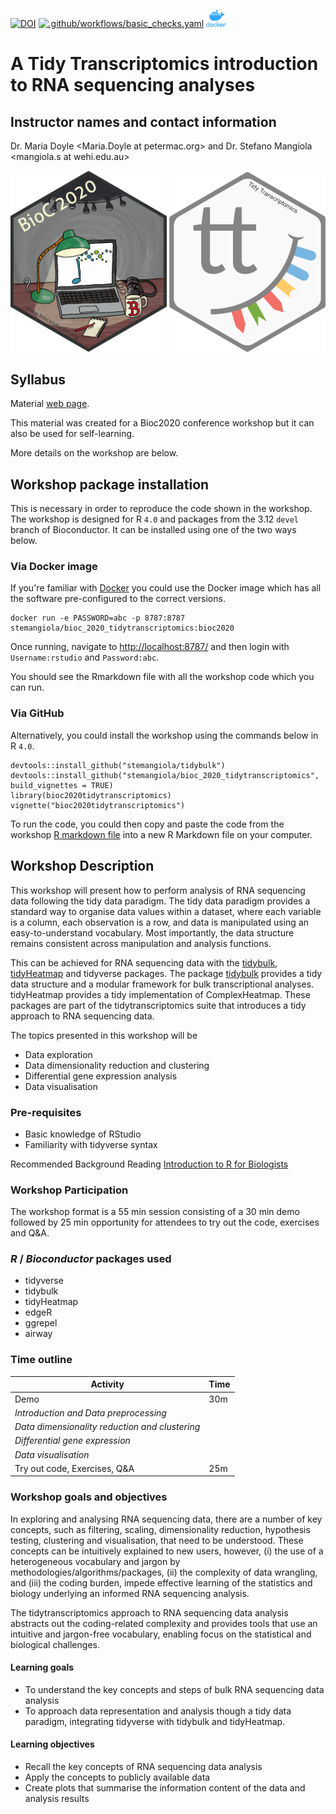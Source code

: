 <!-- badges: start -->
[![DOI](https://zenodo.org/badge/DOI/10.5281/zenodo.3959148.svg)](https://doi.org/10.5281/zenodo.3959148)
[![.github/workflows/basic_checks.yaml](https://github.com/stemangiola/bioc_2020_tidytranscriptomics/workflows/.github/workflows/basic_checks.yaml/badge.svg)](https://github.com/stemangiola/bioc_2020_tidytranscriptomics/actions) [![Docker](https://github.com/Bioconductor/BioC2020/raw/master/docs/images/docker_icon.png)](https://hub.docker.com/repository/docker/stemangiola/bioc_2020_tidytranscriptomics) 	
<!-- badges: end -->

# A Tidy Transcriptomics introduction to RNA sequencing analyses

## Instructor names and contact information

Dr. Maria Doyle <Maria.Doyle at petermac.org> and Dr. Stefano Mangiola <mangiola.s at wehi.edu.au>

<img width="250" alt="bioc2020" src="https://github.com/Bioconductor/BiocStickers/blob/master/events/Bioc2020/BioC2020.png?raw=true"/>
<img width="250" alt="tidybulk" src="https://github.com/Bioconductor/BiocStickers/blob/master/tidybulk/tidybulk.png?raw=true"/>

## Syllabus

Material [web page](https://stemangiola.github.io/bioc_2020_tidytranscriptomics/articles/tidytranscriptomics.html).

This material was created for a Bioc2020 conference workshop but it can also be used for self-learning.

More details on the workshop are below.

## Workshop package installation 

This is necessary in order to reproduce the code shown in the workshop. The workshop is designed for R `4.0` and packages from the 3.12 `devel` branch of Bioconductor. It can be installed using one of the two ways below.

### Via Docker image

If you're familiar with [Docker](https://docs.docker.com/get-docker/) you could use the Docker image which has all the software pre-configured to the correct versions.

```
docker run -e PASSWORD=abc -p 8787:8787 stemangiola/bioc_2020_tidytranscriptomics:bioc2020
```

Once running, navigate to <http://localhost:8787/> and then login with
`Username:rstudio` and `Password:abc`.

You should see the Rmarkdown file with all the workshop code which you can run.

### Via GitHub

Alternatively, you could install the workshop using the commands below in R `4.0`.

```
devtools::install_github("stemangiola/tidybulk")
devtools::install_github("stemangiola/bioc_2020_tidytranscriptomics", build_vignettes = TRUE)
library(bioc2020tidytranscriptomics)
vignette("bioc2020tidytranscriptomics")
```

To run the code, you could then copy and paste the code from the workshop [R markdown file](https://raw.githubusercontent.com/stemangiola/bioc_2020_tidytranscriptomics/master/vignettes/tidytranscriptomics.Rmd) into a new R Markdown file on your computer.

## Workshop Description

This workshop will present how to perform analysis of RNA sequencing data following the tidy data paradigm. The tidy data paradigm provides a standard way to organise data values within a dataset, where each variable is a column, each observation is a row, and data is manipulated using an easy-to-understand vocabulary. Most importantly, the data structure remains consistent across manipulation and analysis functions.

This can be achieved for RNA sequencing data with the [tidybulk](github.com/stemangiola/tidybulk), [tidyHeatmap](github.com/stemangiola/tidyHeatmap) and tidyverse packages. The package [tidybulk](github.com/stemangiola/tidybulk) provides a tidy data structure and a modular framework for bulk transcriptional analyses. tidyHeatmap provides a tidy implementation of ComplexHeatmap. These packages are part of the tidytranscriptomics suite that introduces a tidy approach to RNA sequencing data.

The topics presented in this workshop will be

- Data exploration
- Data dimensionality reduction and clustering
- Differential gene expression analysis
- Data visualisation

### Pre-requisites

* Basic knowledge of RStudio
* Familiarity with tidyverse syntax

Recommended Background Reading
[Introduction to R for Biologists](https://melbournebioinformatics.github.io/r-intro-biologists/intro_r_biologists.html)

### Workshop Participation

The workshop format is a 55 min session consisting of a 30 min demo followed by 25 min opportunity for attendees to try out the code, exercises and Q&A.

### _R_ / _Bioconductor_ packages used

* tidyverse
* tidybulk
* tidyHeatmap
* edgeR
* ggrepel
* airway

### Time outline

| Activity                                           | Time |
|----------------------------------------------------|------|
| Demo                                               | 30m  |
|     *Introduction and Data preprocessing*          |      |
|     *Data dimensionality reduction and clustering* |      |
|     *Differential gene expression*                 |      |
|     *Data visualisation*                           |      |
| Try out code, Exercises, Q&A                       | 25m  |

### Workshop goals and objectives

In exploring and analysing RNA sequencing data, there are a number of key concepts, such as filtering, scaling, dimensionality reduction, hypothesis testing, clustering and visualisation, that need to be understood. These concepts can be intuitively explained to new users, however, (i) the use of a heterogeneous vocabulary and jargon by methodologies/algorithms/packages, (ii) the complexity of data wrangling, and (iii) the coding burden, impede effective learning of the statistics and biology underlying an informed RNA sequencing analysis.

The tidytranscriptomics approach to RNA sequencing data analysis abstracts out the coding-related complexity and provides tools that use an intuitive and jargon-free vocabulary, enabling focus on the statistical and biological challenges.

#### Learning goals

* To understand the key concepts and steps of bulk RNA sequencing data analysis
* To approach data representation and analysis though a tidy data paradigm, integrating tidyverse with tidybulk and tidyHeatmap.

#### Learning objectives

* Recall the key concepts of RNA sequencing data analysis
* Apply the concepts to publicly available data
* Create plots that summarise the information content of the data and analysis results
